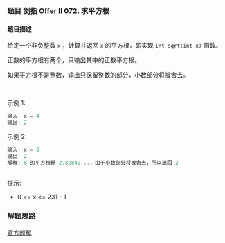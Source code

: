 ### 题目 剑指 Offer II 072. 求平方根
#### 题目描述
给定一个非负整数 `x` ，计算并返回 `x` 的平方根，即实现 `int sqrt(int x)` 函数。

正数的平方根有两个，只输出其中的正数平方根。

如果平方根不是整数，输出只保留整数的部分，小数部分将被舍去。

 

示例 1:

```js
输入: x = 4
输出: 2
```
示例 2:

```js
输入: x = 8
输出: 2
解释: 8 的平方根是 2.82842...，由于小数部分将被舍去，所以返回 2
 
```

提示:

- 0 <= x <= 231 - 1


### 解题思路
[官方题解](https://leetcode.cn/problems/jJ0w9p/solution/qiu-ping-fang-gen-by-leetcode-solution-ybnw/)